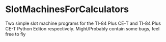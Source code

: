 # SlotMachinesForCalculators
Two simple slot machine programs for the TI-84 Plus CE-T and TI-84 Plus CE-T Python Editon respectively. Might/Probably contain some bugs, feel free to fiy
